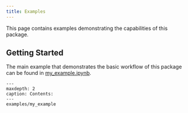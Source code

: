 ```yaml
---
title: Examples
---
```


This page contains examples demonstrating the capabilities of this package.

## Getting Started

The main example that demonstrates the basic workflow of this package can be found in
[my_example.ipynb](/examples/my_example.ipynb).

```{toctree}
---
maxdepth: 2
caption: Contents:
---
examples/my_example
```
